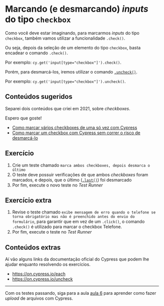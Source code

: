 # Marcando (e desmarcando) _inputs_ do tipo `checkbox`

Como você deve estar imaginando, para marcarmos _inputs_ do tipo `checkbox`, também vamos utilizar a funcionalidade `.check()`.

Ou seja, depois da seleção de um elemento do tipo `checkbox`, basta encadear o comando `.check()`.

Por exemplo: `cy.get('input[type="checkbox"]').check()`.

Porém, para desmarcá-los, iremos utilizar o comando [`.uncheck()`](https://on.cypress.io/uncheck).

Por exemplo: `cy.get('input[type="checkbox"]').uncheck()`.

## Conteúdos sugeridos

Separei dois conteúdos que criei em 2021, sobre _checkboxes_.

Espero que goste!
 
- [Como marcar vários checkboxes de uma só vez com Cypress](https://talkingabouttesting.com/2021/06/14/como-marcar-varios-checkboxes-de-uma-so-vez-com-cypress/)
- [Como marcar um checkbox com Cypress sem correr o risco de desmarcá-lo](https://youtu.be/O8PJRPpfLl8)

## Exercício

1. Crie um teste chamado `marca ambos checkboxes, depois desmarca o último`
2. O teste deve possuir verificações de que ambos _checkboxes_ foram marcados, e depois, que o último ([`.last()`](https://on.cypress.io/last)) foi desmarcado
3. Por fim, execute o novo teste no _Test Runner_

## Exercício extra

1. Revise o teste chamado `exibe mensagem de erro quando o telefone se torna obrigatório mas não é preenchido antes do envio do formulário`, para garantir que em vez de um `.click()`, o comando `.check()` é utilizado para marcar o checkbox Telefone.
2. Por fim, execute o teste no _Test Runner_

## Conteúdos extras

Aí vão alguns links da documentação oficial do Cypress que podem lhe ajudar enquanto resolvendo os exercícios.

- https://on.cypress.io/each
- https://on.cypress.io/uncheck

___

Com os testes passando, siga para a aula [aula 6](./06.md) para aprender como fazer _upload_ de arquivos com Cypress.
